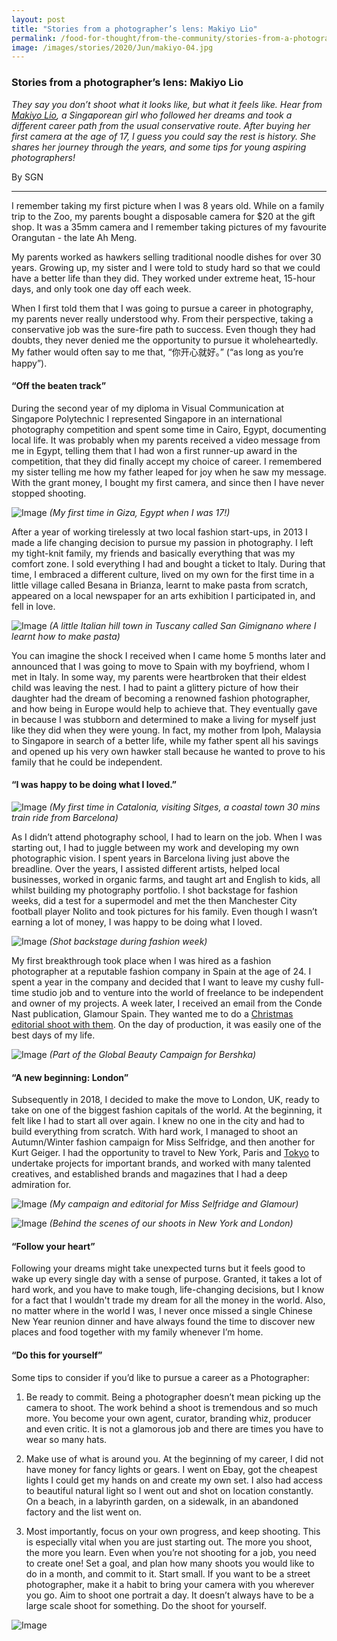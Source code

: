 ```yaml
---
layout: post
title: "Stories from a photographer’s lens: Makiyo Lio"
permalink: /food-for-thought/from-the-community/stories-from-a-photographers-lens-makiyo-lio
image: /images/stories/2020/Jun/makiyo-04.jpg
---
```


### Stories from a photographer’s lens: Makiyo Lio

_They say you don’t shoot what it looks like, but what it feels like. Hear from [Makiyo Lio](http://www.makiyolio.com/), a Singaporean girl who followed her dreams and took a different career path from the usual conservative route. After buying her first camera at the age of 17, I guess you could say the rest is history. She shares her journey through the years, and some tips for young aspiring photographers!_

By SGN

<hr>

I remember taking my first picture when I was 8 years old. While on a family trip to the Zoo, my parents bought a disposable camera for $20 at the gift shop. It was a 35mm camera and I remember taking pictures of my favourite Orangutan - the late Ah Meng. 

My parents worked as hawkers selling traditional noodle dishes for over 30 years. Growing up, my sister and I were told to study hard so that we could have a better life than they did. They worked under extreme heat, 15-hour days, and only took one day off each week. 

When I first told them that I was going to pursue a career in photography, my parents never really understood why. From their perspective, taking a conservative job was the sure-fire path to success. Even though they had doubts, they never denied me the opportunity to pursue it wholeheartedly. My father would often say to me that, “你开心就好。” (“as long as you’re happy”). 

#### “Off the beaten track”

During the second year of my diploma in Visual Communication at Singapore Polytechnic I represented Singapore in an international photography competition and spent some time in Cairo, Egypt, documenting local life. It was probably when my parents received a video message from me in Egypt, telling them that I had won a first runner-up award in the competition, that they did finally accept my choice of career. I remembered my sister telling me how  my father leaped for joy when he saw my message. With the grant money, I bought my first camera, and since then I have never stopped shooting. 

![Image](/images/stories/2020/Jun/makiyo-01.png)
_(My first time in Giza, Egypt when I was 17!)_ 

After a year of working tirelessly at two local fashion start-ups, in 2013 I made a life changing decision to pursue my passion in photography. I left my tight-knit family, my friends and basically everything that was my comfort zone. I sold everything I had and bought a ticket to Italy. During that time, I embraced a different culture, lived on my own for the first time in a little village called Besana in Brianza, learnt to make pasta from scratch, appeared on a local newspaper for an arts exhibition I participated in, and fell in love. 

![Image](/images/stories/2020/Jun/makiyo-02.png)
_(A little Italian hill town in Tuscany called San Gimignano where I learnt how to make pasta)_

You can imagine the shock I received when I came home 5 months later and announced that I was going to move to Spain with my boyfriend, whom I met in Italy. In some way, my parents were heartbroken that their eldest child was leaving the nest. I had to paint a glittery picture of how their daughter had the dream of becoming a renowned fashion photographer, and how being in Europe would help to achieve that. They eventually gave in because I was stubborn and determined to make a living for myself just like they did when they were young. In fact, my mother from Ipoh, Malaysia to Singapore in search of a better life, while my father spent all his savings and opened up his very own hawker stall because he wanted to prove to his family that he could be independent. 

#### “I was happy to be doing what I loved.”

![Image](/images/stories/2020/Jun/makiyo-03.png)
_(My first time in Catalonia, visiting Sitges, a coastal town 30 mins train ride from Barcelona)_

As I didn’t attend photography school, I had to learn on the job. When I was starting out, I had to juggle between my work and developing my own photographic vision. I spent years in Barcelona living just above the breadline. Over the years, I assisted different artists, helped local businesses, worked in organic farms, and taught art and English to kids, all whilst building my photography portfolio. I shot backstage for fashion weeks, did a test for a supermodel and met the then Manchester City football player Nolito and took pictures for his family. Even though I wasn’t earning a lot of money, I was happy to be doing what I loved. 

![Image](/images/stories/2020/Jun/makiyo-04.png)
_(Shot backstage during fashion week)_

My first breakthrough took place when I was hired as a fashion photographer at a reputable fashion company in Spain at the age of 24. I spent a year in the company and decided that I want to leave my cushy full-time studio job and to venture into the world of freelance to be independent and owner of my projects. A week later, I received an email from the Conde Nast publication, Glamour Spain. They wanted me to do a [Christmas editorial shoot with them](https://www.glamour.es/especiales/navidad2018/). On the day of production, it was easily one of the best days of my life. 

![Image](/images/stories/2020/Jun/makiyo-05.png)
_(Part of the Global Beauty Campaign for Bershka)_

#### “A new beginning: London”

Subsequently in 2018, I decided to make the move to London, UK, ready to take on one of the biggest fashion capitals of the world. At the beginning, it felt like I had to start all over again. I knew no one in the city and had to build everything from scratch. With hard work, I managed to shoot an Autumn/Winter fashion campaign for Miss Selfridge, and then another for Kurt Geiger. I had the opportunity to travel to New York, Paris and [Tokyo](https://www.youtube.com/watch?v=NTm0GbV9uPk) to undertake projects for important brands, and worked with many talented creatives, and established brands and magazines that I had a deep admiration for. 

![Image](/images/stories/2020/Jun/makiyo-06.png)
_(My campaign and editorial for Miss Selfridge and Glamour)_

![Image](/images/stories/2020/Jun/makiyo-07.png)
_(Behind the scenes of our shoots in New York and London)_

#### “Follow your heart”

Following your dreams might take unexpected turns but it feels good to wake up every single day with a sense of purpose. Granted, it takes a lot of hard work, and you have to make tough, life-changing decisions, but I know for a fact that I wouldn't trade my dream for all the money in the world. Also, no matter where in the world I was, I never once missed a single Chinese New Year reunion dinner and have always found the time to discover new places and food together with my family whenever I’m home.

#### “Do this for yourself”

Some tips to consider if you’d like to pursue a career as a Photographer: 

1.	 Be ready to commit. Being a photographer doesn’t mean picking up the camera to shoot. The work behind a shoot is tremendous and so much more. You become your own agent, curator, branding whiz, producer and even critic. It is not a glamorous job and there are times you have to wear so many hats. 

2.	 Make use of what is around you. At the beginning of my career, I did not have money for fancy lights or gears. I went on Ebay, got the cheapest lights I could get my hands on and create my own set. I also had access to beautiful natural light so I went out and shot on location constantly. On a beach, in a labyrinth garden, on a sidewalk, in an abandoned factory and the list went on.  

3.	Most importantly, focus on your own progress, and keep shooting. This is especially vital when you are just starting out. The more you shoot, the more you learn. Even when you’re not shooting for a job, you need to create one! Set a goal, and plan how many shoots you would like to do in a month, and commit to it. Start small. If you want to be a street photographer, make it a habit to bring your camera with you wherever you go. Aim to shoot one portrait a day. It doesn’t always have to be a large scale shoot for something. Do the shoot for yourself. 

![Image](/images/stories/2020/Jun/makiyo-bio.png)


